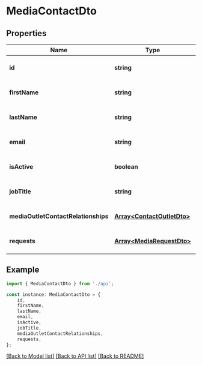 # MediaContactDto


## Properties

Name | Type | Description | Notes
------------ | ------------- | ------------- | -------------
**id** | **string** |  | [optional] [default to undefined]
**firstName** | **string** |  | [optional] [default to undefined]
**lastName** | **string** |  | [optional] [default to undefined]
**email** | **string** |  | [optional] [default to undefined]
**isActive** | **boolean** |  | [optional] [default to undefined]
**jobTitle** | **string** |  | [optional] [default to undefined]
**mediaOutletContactRelationships** | [**Array&lt;ContactOutletDto&gt;**](ContactOutletDto.md) |  | [optional] [default to undefined]
**requests** | [**Array&lt;MediaRequestDto&gt;**](MediaRequestDto.md) |  | [optional] [default to undefined]

## Example

```typescript
import { MediaContactDto } from './api';

const instance: MediaContactDto = {
    id,
    firstName,
    lastName,
    email,
    isActive,
    jobTitle,
    mediaOutletContactRelationships,
    requests,
};
```

[[Back to Model list]](../README.md#documentation-for-models) [[Back to API list]](../README.md#documentation-for-api-endpoints) [[Back to README]](../README.md)
